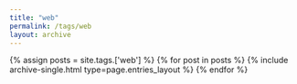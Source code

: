 ```yaml
---
title: "web"
permalink: /tags/web
layout: archive
---
```


{% assign posts = site.tags.['web'] %}
{% for post in posts %} {% include archive-single.html type=page.entries_layout %} {% endfor %}
